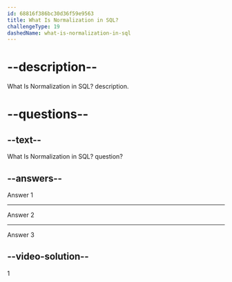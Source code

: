 ```yaml
---
id: 68816f386bc30d36f59e9563
title: What Is Normalization in SQL?
challengeType: 19
dashedName: what-is-normalization-in-sql
---
```


# --description--

What Is Normalization in SQL? description.

# --questions--

## --text--

What Is Normalization in SQL? question?

## --answers--

Answer 1

---

Answer 2

---

Answer 3

## --video-solution--

1
